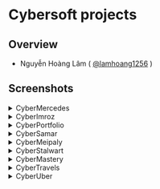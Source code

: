 # Cybersoft projects

## Overview
- Nguyễn Hoàng Lâm ( [@lamhoang1256](https://github.com/lamhoang1256) )

## Screenshots

<details>
 <summary>CyberMercedes</summary>
 <div>

![mercedes-landingpage](https://user-images.githubusercontent.com/96652536/192088858-195ab8ca-588b-478f-bc50-f77da75585f8.png)
 </div>
</details>

<details>
 <summary>CyberImroz</summary>
 <div>

![imroz](https://user-images.githubusercontent.com/96652536/192088159-a5643672-29a3-4add-b941-df96c02a8842.png)
 </div>
</details>

<details>
 <summary>CyberPortfolio</summary>
 <div>
  
  ![CyberPortfolio](https://user-images.githubusercontent.com/96652536/192088565-1eea036a-13b3-4592-bbec-6e9ad15ec177.png)
 </div>
</details>

<details>
 <summary>CyberSamar</summary>
 <div>
  
![CyberSamar](https://user-images.githubusercontent.com/96652536/192088602-5f48a622-0f4e-4ee8-9e22-5b6d7aa79dc9.png)
 </div>
</details>

<details>
 <summary>CyberMeipaly</summary>
 <div>

![CyberMeipaly](https://user-images.githubusercontent.com/96652536/192088607-3c8a912b-7988-4365-bf32-f410835725db.png)
 </div>
</details>

<details>
 <summary>CyberStalwart</summary>
 <div>

 ![CyberStalwart](https://user-images.githubusercontent.com/96652536/192088695-88316727-d0b9-4584-975d-945a4bcd191e.png)
 </div>
</details>

<details>
 <summary>CyberMastery</summary>
 <div>

![CyberMastery](https://user-images.githubusercontent.com/96652536/192088704-559ae6e2-34a6-4dfc-b62e-3e7b12f86263.png)
 </div>
</details>

<details>
 <summary>CyberTravels</summary>
 <div>

![CyberTravels](https://user-images.githubusercontent.com/96652536/192088711-6391a637-cb0c-4d3c-ba97-7997e764dbc4.png)
 </div>
</details>

<details>
 <summary>CyberUber</summary>
 <div>

![CyberUber](https://user-images.githubusercontent.com/96652536/192088726-33ea504c-1952-4476-86d6-4253b5f55466.png)
 </div>
</details>



